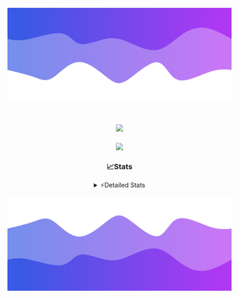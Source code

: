 ![Header](./header.png)
<div align="center">

<h1 align="center">
  <a href="https://git.io/typing-svg">
    <img src="https://readme-typing-svg.herokuapp.com/?lines=Hello,+There!+%F0%9F%91%8B;This+is+chicho.;Owner+on+Ocean;&center=true&size=25">
  </a>
</h1>
  
<p align="center">
  <img src="https://lanyard.cnrad.dev/api/852683595378196480" />
</p>

### 📈Stats
<details>
    <summary> ⚡Detailed Stats</summary>
    <br/>

<!--START_SECTION:waka-->
![Code Time](http://img.shields.io/badge/Code%20Time-829%20hrs%2056%20mins-blue)

![Profile Views](http://img.shields.io/badge/Profile%20Views-19-blue)

**🐱 My GitHub Data** 

> 📦 82.4 kB Used in GitHub's Storage 
 > 
> 🏆 29 Contributions in the Year 2024
 > 
> 🚫 Not Opted to Hire
 > 
> 📜 15 Public Repositories 
 > 
> 🔑 9 Private Repositories 
 > 
**I'm a Night 🦉** 

```text
🌞 Morning                24 commits          ██░░░░░░░░░░░░░░░░░░░░░░░   06.20 % 
🌆 Daytime                55 commits          ████░░░░░░░░░░░░░░░░░░░░░   14.21 % 
🌃 Evening                168 commits         ███████████░░░░░░░░░░░░░░   43.41 % 
🌙 Night                  140 commits         █████████░░░░░░░░░░░░░░░░   36.18 % 
```
📅 **I'm Most Productive on Tuesday** 

```text
Monday                   26 commits          ██░░░░░░░░░░░░░░░░░░░░░░░   06.72 % 
Tuesday                  111 commits         ███████░░░░░░░░░░░░░░░░░░   28.68 % 
Wednesday                79 commits          █████░░░░░░░░░░░░░░░░░░░░   20.41 % 
Thursday                 59 commits          ████░░░░░░░░░░░░░░░░░░░░░   15.25 % 
Friday                   41 commits          ███░░░░░░░░░░░░░░░░░░░░░░   10.59 % 
Saturday                 35 commits          ██░░░░░░░░░░░░░░░░░░░░░░░   09.04 % 
Sunday                   36 commits          ██░░░░░░░░░░░░░░░░░░░░░░░   09.30 % 
```


📊 **This Week I Spent My Time On** 

```text
🕑︎ Time Zone: America/Argentina/Buenos_Aires

💬 Programming Languages: 
TypeScript               9 hrs 43 mins       ██████████░░░░░░░░░░░░░░░   38.30 % 
Astro                    9 hrs 12 mins       █████████░░░░░░░░░░░░░░░░   36.29 % 
JavaScript               3 hrs 48 mins       ████░░░░░░░░░░░░░░░░░░░░░   15.00 % 
Python                   1 hr 28 mins        █░░░░░░░░░░░░░░░░░░░░░░░░   05.80 % 
CSV                      29 mins             ░░░░░░░░░░░░░░░░░░░░░░░░░   01.95 % 

🔥 Editors: 
VS Code                  25 hrs 23 mins      █████████████████████████   100.00 % 

🐱‍💻 Projects: 
ampararweb               15 hrs 21 mins      ███████████████░░░░░░░░░░   60.47 % 
Unknown Project          5 hrs 20 mins       █████░░░░░░░░░░░░░░░░░░░░   21.06 % 
GlowHub                  4 hrs 41 mins       █████░░░░░░░░░░░░░░░░░░░░   18.47 % 

💻 Operating System: 
Windows                  18 hrs 42 mins      ██████████████████░░░░░░░   73.68 % 
Mac                      6 hrs 40 mins       ███████░░░░░░░░░░░░░░░░░░   26.32 % 
```

**I Mostly Code in JavaScript** 

```text
JavaScript               8 repos             ██████░░░░░░░░░░░░░░░░░░░   25.81 % 
HTML                     7 repos             ██████░░░░░░░░░░░░░░░░░░░   22.58 % 
Astro                    2 repos             ██░░░░░░░░░░░░░░░░░░░░░░░   06.45 % 
TypeScript               1 repo              █░░░░░░░░░░░░░░░░░░░░░░░░   03.23 % 
SCSS                     1 repo              █░░░░░░░░░░░░░░░░░░░░░░░░   03.23 % 
```




 Last Updated on 17/08/2024 04:18:39 UTC
<!--END_SECTION:waka-->
</details>

![Footer](./footer.png)
